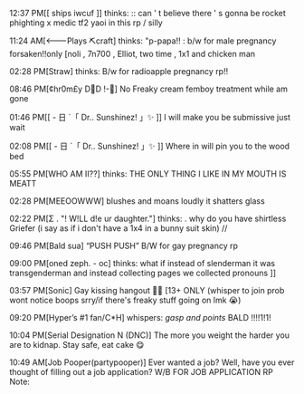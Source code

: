 12:37 PM[[ ships iwcuf ]] thinks: :: can ' t believe there ' s gonna be rocket phighting x medic tf2 yaoi in this rp / silly

11:24 AM[<---Plays ⛏craft] thinks: "p-papa!! : b/w for male pregnancy forsaken!!only [noli , 7n700 , Elliot, two time , 1x1 and chicken man

02:28 PM[Straw] thinks: B/w for radioapple pregnancy rp!!

08:46 PM[¢hr0m£y D🌈D !-🎲] No Freaky cream femboy treatment while am gone

01:46 PM[[ - 日 `「 Dr.. Sunshinez! 」✨ ]] I will make you be submissive just wait

02:08 PM[[ - 日 `「 Dr.. Sunshinez! 」✨ ]] Where in will pin you to the wood bed

05:55 PM[WHO AM II??] thinks: THE ONLY THING I LIKE IN MY MOUTH IS MEATT

02:28 PM[MEEOOWWW] blushes and moans loudly it shatters glass

02:22 PM[Σ . "! W!LL d!e ur daughter."] thinks: . why do you have shirtless Griefer (i say as if i don't have a 1x4 in a bunny suit skin) //

09:46 PM[Bald sua] “PUSH PUSH” B/W for gay pregnancy rp

09:00 PM[oned zeph. - oc] thinks: what if instead of slenderman it was transgenderman and instead collecting pages we collected pronouns ]]

03:57 PM[Sonic] Gay kissing hangout 🤤💦 [13+ ONLY (whisper to join prob wont notice boops srry/if there's freaky stuff going on lmk 😭)

09:20 PM[Hyper’s #1 fan/C*H] whispers: *gasp and points* BALD !!!!1!1!

10:04 PM[Serial Designation N (DNC)] The more you weight the harder you are to kidnap. Stay safe, eat cake 😋

10:49 AM[Job Pooper(partypooper)] Ever wanted a job? Well, have you ever thought of filling out a job application? W/B FOR JOB APPLICATION RP Note:
